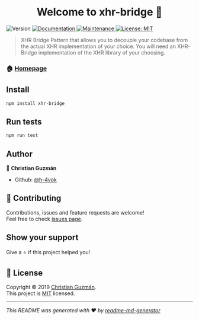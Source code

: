 <h1 align="center">Welcome to xhr-bridge 👋</h1>
<p>
  <img alt="Version" src="https://img.shields.io/badge/version-1.0.0-blue.svg?cacheSeconds=2592000" />
  <a href="https://github.com/h-4vok/xhr-bridge#readme">
    <img alt="Documentation" src="https://img.shields.io/badge/documentation-yes-brightgreen.svg" target="_blank" />
  </a>
  <a href="https://github.com/h-4vok/xhr-bridge/graphs/commit-activity">
    <img alt="Maintenance" src="https://img.shields.io/badge/Maintained%3F-yes-green.svg" target="_blank" />
  </a>
  <a href="https://github.com/h-4vok/xhr-bridge/blob/master/LICENSE">
    <img alt="License: MIT" src="https://img.shields.io/badge/License-MIT-yellow.svg" target="_blank" />
  </a>
</p>

> XHR Bridge Pattern that allows you to decouple your codebase from the actual XHR implementation of your choice. You will need an XHR-Bridge implementation of the XHR library of your choosing.

### 🏠 [Homepage](https://github.com/h-4vok/xhr-bridge#readme)

## Install

```sh
npm install xhr-bridge
```

## Run tests

```sh
npm run test
```

## Author

👤 **Christian Guzmán**

* Github: [@h-4vok](https://github.com/h-4vok)

## 🤝 Contributing

Contributions, issues and feature requests are welcome!<br />Feel free to check [issues page](https://github.com/h-4vok/xhr-bridge/issues).

## Show your support

Give a ⭐️ if this project helped you!

## 📝 License

Copyright © 2019 [Christian Guzmán](https://github.com/h-4vok).<br />
This project is [MIT](https://github.com/h-4vok/xhr-bridge/blob/master/LICENSE) licensed.

***
_This README was generated with ❤️ by [readme-md-generator](https://github.com/kefranabg/readme-md-generator)_